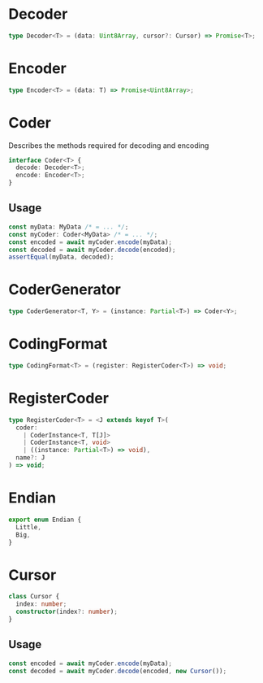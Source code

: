 # Decoder

```ts
type Decoder<T> = (data: Uint8Array, cursor?: Cursor) => Promise<T>;
```

# Encoder

```ts
type Encoder<T> = (data: T) => Promise<Uint8Array>;
```

# Coder

Describes the methods required for decoding and encoding

```ts
interface Coder<T> {
  decode: Decoder<T>;
  encode: Encoder<T>;
}
```

## Usage

```ts
const myData: MyData /* = ... */;
const myCoder: Coder<MyData> /* = ... */;
const encoded = await myCoder.encode(myData);
const decoded = await myCoder.decode(encoded);
assertEqual(myData, decoded);
```

# CoderGenerator

```ts
type CoderGenerator<T, Y> = (instance: Partial<T>) => Coder<Y>;
```

# CodingFormat

```ts
type CodingFormat<T> = (register: RegisterCoder<T>) => void;
```

# RegisterCoder

```ts
type RegisterCoder<T> = <J extends keyof T>(
  coder:
    | CoderInstance<T, T[J]>
    | CoderInstance<T, void>
    | ((instance: Partial<T>) => void),
  name?: J
) => void;
```

# Endian

```ts
export enum Endian {
  Little,
  Big,
}
```

# Cursor

```ts
class Cursor {
  index: number;
  constructor(index?: number);
}
```

## Usage

```ts
const encoded = await myCoder.encode(myData);
const decoded = await myCoder.decode(encoded, new Cursor());
```
